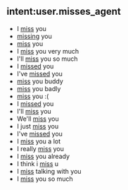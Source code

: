 ## intent:user.misses_agent
- I [miss](emotion) you
- [missing](emotion:miss) you
- [miss](emotion) you
- I [miss](emotion) you very much
- I'll [miss](emotion) you so much
- I [missed](emotion:miss) you
- I've [missed](emotion:miss) you
- [miss](emotion) you buddy
- [miss](emotion) you badly
- [miss](emotion) you :(
- I [missed](emotion:miss) you
- I'll [miss](emotion) you
- We'll [miss](emotion) you
- I just [miss](emotion) you
- I've [missed](emotion:miss) you
- I [miss](emotion) you a lot
- I really [miss](emotion) you
- I [miss](emotion) you already
- I think i [miss](emotion) u
- I [miss](emotion) talking with you
-  I [miss](emotion) you so much
